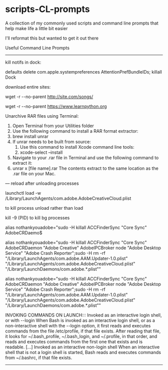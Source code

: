 # scripts-CL-prompts
 A collection of my commonly used scripts and command line prompts that help make life a little bit easier

I'll reformat this but wanted to get it out there

Useful Command Line Prompts
***
kill notifs in dock:

defaults delete com.apple.systempreferences AttentionPrefBundleIDs; killall Dock

download entire sites:

wget -r --no-parent http://site.com/songs/

wget -r --no-parent https://www.learnpython.org


Unarchive RAR files using Terminal:
1. Open Terminal from your Utilities folder
2. Use the following command to install a RAR format extractor:
3. brew install unrar
4. If unrar needs to be built from source:
    1. Use this command to install Xcode command line tools:
    2. xcode-select –install
5. Navigate to your .rar file in Terminal and use the following command to extract it:
6. unrar x [file name].rar
The contents extract to the same location as the .rar file on your Mac.



—
reload after unloading processes

launchctl load -w /Library/LaunchAgents/com.adobe.AdobeCreativeCloud.plist

to kill process unload rather than load



kill -9 (PID) to kill bg processes

alias nothankyouadobe="sudo -H killall ACCFinderSync \"Core Sync\" AdobeCRDaemo$


alias nothankyouadobe="sudo -H killall ACCFinderSync \"Core Sync\" AdobeCRDaemon \"Adobe Creative\" AdobeIPCBroker node \"Adobe Desktop Service\" \"Adobe Crash Reporter\";sudo -H rm -rf \"/Library/LaunchAgents/com.adobe.AAM.Updater-1.0.plist\" \"/Library/LaunchAgents/com.adobe.AdobeCreativeCloud.plist\" \"/Library/LaunchDaemons/com.adobe.*.plist\""

alias nothankyouadobe="sudo -H killall ACCFinderSync \"Core Sync\" AdobeCRDaemon \"Adobe Creative\" AdobeIPCBroker node \"Adobe Desktop Service\" \"Adobe Crash Reporter\";sudo -H rm -rf \"/Library/LaunchAgents/com.adobe.AAM.Updater-1.0.plist\" \"/Library/LaunchAgents/com.adobe.AdobeCreativeCloud.plist\" \"/Library/LaunchDaemons/com.adobe.*.plist\""



INVOKING COMMANDS ON LAUNCH:::
Invoked as an interactive login shell, or with --login
When Bash is invoked as an interactive login shell, or as a non-interactive shell with the --login option, it first reads and executes commands from the file /etc/profile, if that file exists. After reading that file, it looks for ~/.bash_profile, ~/.bash_login, and ~/.profile, in that order, and reads and executes commands from the first one that exists and is readable.
[...]
Invoked as an interactive non-login shell
When an interactive shell that is not a login shell is started, Bash reads and executes commands from ~/.bashrc, if that file exists.

***
